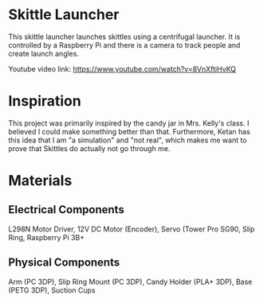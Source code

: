 # Skittle Launcher
This skittle launcher launches skittles using a centrifugal launcher. It is controlled by a Raspberry Pi and there is a camera to track people and create launch angles.

Youtube video link: https://www.youtube.com/watch?v=8VnXftiHvKQ
# Inspiration
This project was primarily inspired by the candy jar in Mrs. Kelly's class. I believed I could make something better than that. Furthermore, Ketan has this idea that I am "a simulation" and "not real", which makes me want to prove that Skittles do actually not go through me.
# Materials
## Electrical Components
L298N Motor Driver,
12V DC Motor (Encoder),
Servo (Tower Pro SG90,
Slip Ring,
Raspberry Pi 3B+
## Physical Components
Arm (PC 3DP),
Slip Ring Mount (PC 3DP),
Candy Holder (PLA+ 3DP),
Base (PETG 3DP),
Suction Cups 

